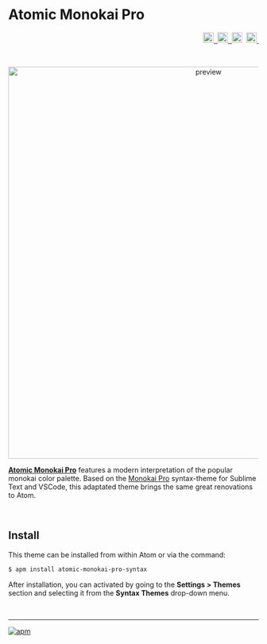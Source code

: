 # Atomic Monokai Pro  

<!-- Badges -->
<p align="right">
	<a href="https://atom.io/themes/atomic-design-ui">
		<img src="https://img.shields.io/apm/v/atomic-monokai-pro-syntax.svg?" height="21" title="Version">&nbsp;
	</a>
	<a href="https://opensource.org/licenses/MIT">
		<img src="https://img.shields.io/apm/l/atomic-monokai-pro-syntax.svg?" height="21" title="License">&nbsp;
	</a>
    <img src="https://img.shields.io/apm/dm/atomic-monokai-pro-syntax.svg?maxAge=2592000?" height="21" title="Downloads">&nbsp;
	<a href="https://atom.io/themes/atomic-monokai-pro-syntax">
		<img src="https://badges.frapsoft.com/os/v1/open-source.svg?v=103" height="21" title="Open Source">&nbsp;
	</a>
</p>

<br>  

<p align="center">
	<img src="https://user-images.githubusercontent.com/16360374/35130498-07363c66-fc76-11e7-99c9-9bd7844ab1be.png" alt="preview" width="790"/>
</p>  

[**Atomic Monokai Pro**](https://atom.io/themes/atomic-monokai-pro-syntax) features a modern interpretation of the popular monokai color palette. Based on the [Monokai Pro](https://www.monokai.pro/) syntax-theme for Sublime Text and VSCode, this adaptated theme brings the same great renovations to Atom.  

<br>  

## Install

This theme can be installed from within Atom or via the command: 
```sh
$ apm install atomic-monokai-pro-syntax 
```
After installation, you can activated by going to the **Settings > Themes** section and selecting it from the **Syntax Themes** drop-down menu.  

<br>

--------

[![apm](https://apm-badges.herokuapp.com/apm/language-rainmeter.svg?theme=one-dark)](https://atom.io/themes/atomic-monokai-pro-syntax)
